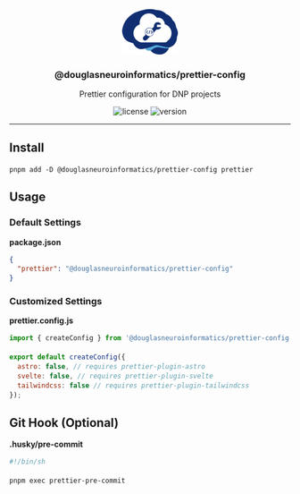 <!-- PROJECT LOGO -->
<div align="center">
  <a href="https://github.com/DouglasNeuroInformatics/prettier-config">
    <img src="https://raw.githubusercontent.com/DouglasNeuroInformatics/prettier-config/main/.github/assets/dnp-utility-logo.png" alt="Logo" width="100" >
  </a>
  <h3 align="center">@douglasneuroinformatics/prettier-config</h3>
  <p align="center">
    Prettier configuration for DNP projects
  </p>
</div>

<!-- PROJECT SHIELDS -->
<div align="center">

![license](https://img.shields.io/github/license/DouglasNeuroInformatics/prettier-config)
![version](https://img.shields.io/github/package-json/v/DouglasNeuroInformatics/prettier-config)

</div>
<hr />

## Install

```shell
pnpm add -D @douglasneuroinformatics/prettier-config prettier
```

## Usage

### Default Settings

**package.json**

```json
{
  "prettier": "@douglasneuroinformatics/prettier-config"
}
```

### Customized Settings

**prettier.config.js**

```javascript
import { createConfig } from '@douglasneuroinformatics/prettier-config';

export default createConfig({
  astro: false, // requires prettier-plugin-astro
  svelte: false, // requires prettier-plugin-svelte
  tailwindcss: false // requires prettier-plugin-tailwindcss
});
```

## Git Hook (Optional)

**.husky/pre-commit**

```sh
#!/bin/sh

pnpm exec prettier-pre-commit
```
